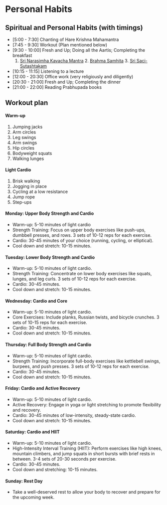 # Personal Habits

## Spiritual and Personal Habits (with timings)

- [5:00 - 7:30] Chanting of Hare Krishna Mahamantra
- [7:45 - 9:30] Workout (Plan mentioned below)
- [9:30 - 10:00] Fresh and Up; Doing all the Aartis; Completing the breakfast
	1. [Sri Narasimha Kavacha Mantra](https://iskcondesiretree.com/page/sri-narasimha-kavacha-mantra)
    	2. [Brahma Samhita](https://iskcondesiretree.com/page/brahma-samhita)
    	3. [Sri Saci-Sutashtakam](https://iskcondesiretree.com/page/sri-sacisuta-astakam)
- [10:15 - 11:15] Listening to a lecture
- [12:00 - 20:30] Office work (very religiously and diligently)
- [20:30 - 21:00] Fresh and Up; Completing the dinner
- [21:00 - 22:00] Reading Prabhupada books

## Workout plan

#### Warm-up
1. Jumping jacks
2. Arm circles
3. Leg swings
4. Arm swings
5. Hip circles
6. Bodyweight squats
7. Walking lunges

#### Light Cardio
1. Brisk walking
2. Jogging in place
3. Cycling at a low resistance
4. Jump rope
5. Step-ups

#### Monday:  Upper Body Strength and Cardio
- Warm-up: 5-10 minutes of light cardio
- Strength Training: Focus on upper body exercises like push-ups, dumbbell presses, and rows. 3 sets of 10-12 reps for each exercise.
- Cardio: 30-45 minutes of your choice (running, cycling, or elliptical).
- Cool down and stretch: 10-15 minutes.

#### Tuesday: Lower Body Strength and Cardio
- Warm-up: 5-10 minutes of light cardio.
- Strength Training: Concentrate on lower body exercises like squats, lunges, and leg curls. 3 sets of 10-12 reps for each exercise.
- Cardio: 30-45 minutes.
- Cool down and stretch: 10-15 minutes.

#### Wednesday: Cardio and Core
- Warm-up: 5-10 minutes of light cardio.
- Core Exercises: Include planks, Russian twists, and bicycle crunches. 3 sets of 10-15 reps for each exercise.
- Cardio: 30-45 minutes.
- Cool down and stretch: 10-15 minutes.

#### Thursday: Full Body Strength and Cardio
- Warm-up: 5-10 minutes of light cardio.
- Strength Training: Incorporate full-body exercises like kettlebell swings, burpees, and push presses. 3 sets of 10-12 reps for each exercise.
- Cardio: 30-45 minutes.
- Cool down and stretch: 10-15 minutes.

#### Friday: Cardio and Active Recovery
- Warm-up: 5-10 minutes of light cardio.
- Active Recovery: Engage in yoga or light stretching to promote flexibility and recovery.
- Cardio: 30-45 minutes of low-intensity, steady-state cardio.
- Cool down and stretch: 10-15 minutes.

#### Saturday: Cardio and HIIT
- Warm-up: 5-10 minutes of light cardio.
- High-Intensity Interval Training (HIIT): Perform exercises like high knees, mountain climbers, and jump squats in short bursts with brief rests in between. 3-4 sets of 20-30 seconds per exercise.
- Cardio: 30-45 minutes.
- Cool down and stretching: 10-15 minutes.

#### Sunday: Rest Day
- Take a well-deserved rest to allow your body to recover and prepare for the upcoming week.
